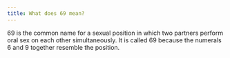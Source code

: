 ```yaml
---
title: What does 69 mean?
---
```


69 is the common name for a sexual position in which two partners perform oral sex on each other simultaneously. It is called 69 because the numerals 6 and 9 together resemble the position.